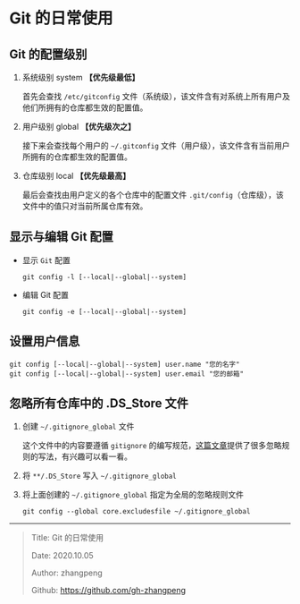 # Git 的日常使用

## Git 的配置级别

1. 系统级别 system **【优先级最低】**

    首先会查找 `/etc/gitconfig` 文件（系统级），该文件含有对系统上所有用户及他们所拥有的仓库都生效的配置值。

2. 用户级别 global **【优先级次之】**

    接下来会查找每个用户的 `~/.gitconfig` 文件（用户级），该文件含有当前用户所拥有的仓库都生效的配置值。

3. 仓库级别 local **【优先级最高】**

    最后会查找由用户定义的各个仓库中的配置文件 `.git/config`（仓库级），该文件中的值只对当前所属仓库有效。

## 显示与编辑 Git 配置

- 显示 `Git` 配置

    ```shell
    git config -l [--local|--global|--system]
    ```

- 编辑 Git 配置

    ```shell
    git config -e [--local|--global|--system]
    ```

## 设置用户信息

```shell
git config [--local|--global|--system] user.name "您的名字"
git config [--local|--global|--system] user.email "您的邮箱"
```

## 忽略所有仓库中的 .DS_Store 文件

1. 创建 `~/.gitignore_global` 文件

    这个文件中的内容要遵循 `gitignore` 的编写规范，[这篇文章](https://www.cnblogs.com/kevingrace/p/5690241.html)提供了很多忽略规则的写法，有兴趣可以看一看。

2. 将 `**/.DS_Store` 写入 `~/.gitignore_global`
3. 将上面创建的 `~/.gitignore_global` 指定为全局的忽略规则文件

    ```shell
    git config --global core.excludesfile ~/.gitignore_global
    ```

---

> Title: Git 的日常使用
>
> Date: 2020.10.05
>
> Author: zhangpeng
>
> Github: <https://github.com/gh-zhangpeng>
